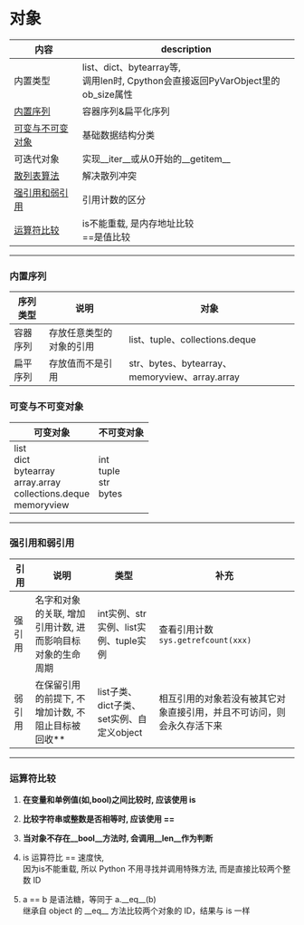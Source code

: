 # 对象

内容|description
---|---
内置类型|list、dict、bytearray等,<br>调用len时, Cpython会直接返回PyVarObject里的ob_size属性
[内置序列](#内置序列)|容器序列&扁平化序列
[可变与不可变对象](可变与不可变对象)|基础数据结构分类
可迭代对象|实现\_\_iter\_\_或从0开始的\_\_getitem\_\_
[散列表算法](#散列表算法)|解决散列冲突
[强引用和弱引用](#强引用和弱引用)|引用计数的区分
[运算符比较](#运算符比较)|is不能重载, 是内存地址比较<br>==是值比较

---
### 内置序列
序列类型|说明|对象
---|---|---
容器序列|存放任意类型的对象的引用|list、tuple、collections.deque
扁平序列|存放值而不是引用|str、bytes、bytearray、memoryview、array.array

### 可变与不可变对象
可变对象|不可变对象
---|---
list<br>dict<br>bytearray<br>array.array<br><vr>collections.deque<br>memoryview|int<br>tuple<br>str<br>bytes|

---

### 强引用和弱引用

引用|说明|类型|补充
---|---|---|---
强引用|名字和对象的关联, 增加引用计数, 进而影响目标对象的生命周期|int实例、str实例、list实例、tuple实例|查看引用计数<br>`sys.getrefcount(xxx)`
弱引用|在保留引用的前提下, 不增加计数, 不阻止目标被回收**|list子类、dict子类、set实例、自定义object|相互引用的对象若没有被其它对象直接引用，并且不可访问，则会永久存活下来

---

### 运算符比较
1. **在变量和单例值(如,bool)之间比较时, 应该使用 is**

2. **比较字符串或整数是否相等时, 应该使用 ==**

3. **当对象不存在\_\_bool\_\_方法时, 会调用\_\_len\_\_作为判断**

4. is 运算符比 == 速度快,<br>因为is不能重载, 所以 Python 不用寻找并调用特殊方法, 而是直接比较两个整数 ID
5.  a == b 是语法糖，等同于 a.\_\_eq\_\_(b)<br>继承自 object 的 \_\_eq\_\_ 方法比较两个对象的 ID，结果与 is 一样
